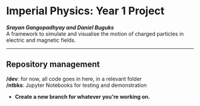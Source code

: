 # Imperial Physics: Year 1 Project

***Srayan Gangopadhyay and Daniel Buguks***  
A framework to simulate and visualise the motion of charged particles in electric and magnetic fields.

---

## Repository management

**/dev**: for now, all code goes in here, in a relevant folder  
**/ntbks**: Jupyter Notebooks for testing and demonstration

- **Create a new branch for whatever you're working on.**
